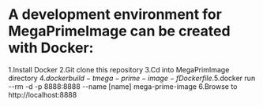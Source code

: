 # A development environment for MegaPrimeImage can be created with Docker:

1.Install Docker
2.Git clone this repository
3.Cd into MegaPrimImage directory
4.$docker build -t mega-prime-image -f Dockerfile .
5.$docker run --rm -d -p 8888:8888 --name [name] mega-prime-image
6.Browse to http://localhost:8888


